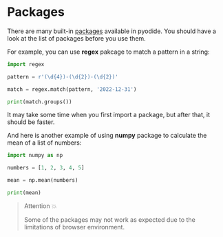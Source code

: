 # Packages

There are many built-in [packages](https://pyodide.org/en/stable/usage/packages-in-pyodide.html) available in pyodide. You should have a look at the list of packages before you use them.

For example, you can use **regex** pakcage to match a pattern in a string:

```python
import regex

pattern = r'(\d{4})-(\d{2})-(\d{2})'

match = regex.match(pattern, '2022-12-31')

print(match.groups())
```

It may take some time when you first import a package, but after that, it should be faster.

And here is another example of using **numpy** package to calculate the mean of a list of numbers:

```python
import numpy as np

numbers = [1, 2, 3, 4, 5]

mean = np.mean(numbers)

print(mean)
```

> Attention 💥
>
> Some of the packages may not work as expected due to the limitations of browser environment.
